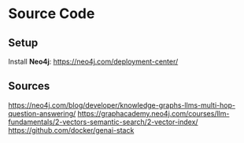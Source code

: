 # Source Code


## Setup

Install **Neo4j**: https://neo4j.com/deployment-center/

## Sources
https://neo4j.com/blog/developer/knowledge-graphs-llms-multi-hop-question-answering/
https://graphacademy.neo4j.com/courses/llm-fundamentals/2-vectors-semantic-search/2-vector-index/
https://github.com/docker/genai-stack